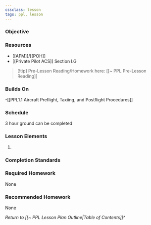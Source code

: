 ```yaml
---
cssclass: lesson
tags: ppl, lesson
---
```

### Objective


### Resources
- [[AFM]]/[[POH]]
- [[Private Pilot ACS]] Section I.G


> [!tip] Pre-Lesson Reading/Homework here: [[~ PPL Pre-Lesson Reading]]

### Builds On
-[[PPL1.1 Aircraft Preflight, Taxiing, and Postflight Procedures]]


### Schedule
3 hour ground can be completed 

### Lesson Elements 
1.

### Completion Standards


### Required Homework
None

### Recommended Homework
None

*Return to [[~ PPL Lesson Plan Outline|Table of Contents]]^*